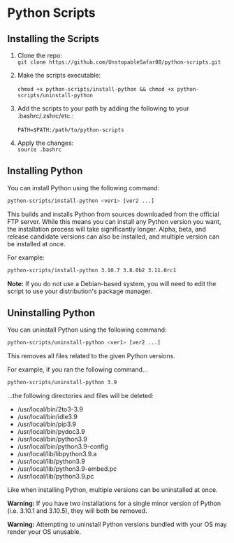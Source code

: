 # Python Scripts

## Installing the Scripts

1. Clone the repo:<br> 
   `git clone https://github.com/UnstopableSafar08/python-scripts.git`
3. Make the scripts executable: <br>    
   `chmod +x python-scripts/install-python && chmod +x python-scripts/uninstall-python`
5. Add the scripts to your path by adding the following to your .bashrc/.zshrc/etc.:<br>   
   `PATH=$PATH:/path/to/python-scripts`

7. Apply the changes:<br>`source .bashrc`

## Installing Python

You can install Python using the following command:

```sh
python-scripts/install-python <ver1> [ver2 ...]
```

This builds and installs Python from sources downloaded from the official FTP server.
While this means you can install any Python version you want, the installation process will take significantly longer.
Alpha, beta, and release candidate versions can also be installed, and multiple version can be installed at once.

For example:

```sh
python-scripts/install-python 3.10.7 3.8.0b2 3.11.0rc1
```

**Note:** If you do not use a Debian-based system, you will need to edit the script to use your distribution's package manager.

## Uninstalling Python

You can uninstall Python using the following command:

```sh
python-scripts/uninstall-python <ver1> [ver2 ...]
```

This removes all files related to the given Python versions.

For example, if you ran the following command...

```sh
python-scripts/uninstall-python 3.9
```

...the following directories and files will be deleted:

* /usr/local/bin/2to3-3.9
* /usr/local/bin/idle3.9
* /usr/local/bin/pip3.9
* /usr/local/bin/pydoc3.9
* /usr/local/bin/python3.9
* /usr/local/bin/python3.9-config
* /usr/local/lib/libpython3.9.a
* /usr/local/lib/python3.9
* /usr/local/lib/python3.9-embed.pc
* /usr/local/lib/python3.9.pc

Like when installing Python, multiple versions can be uninstalled at once.

**Warning:** If you have two installations for a single minor version of Python (i.e. 3.10.1 and 3.10.5), they will both be removed.

**Warning:** Attempting to uninstall Python versions bundled with your OS may render your OS unusable.
